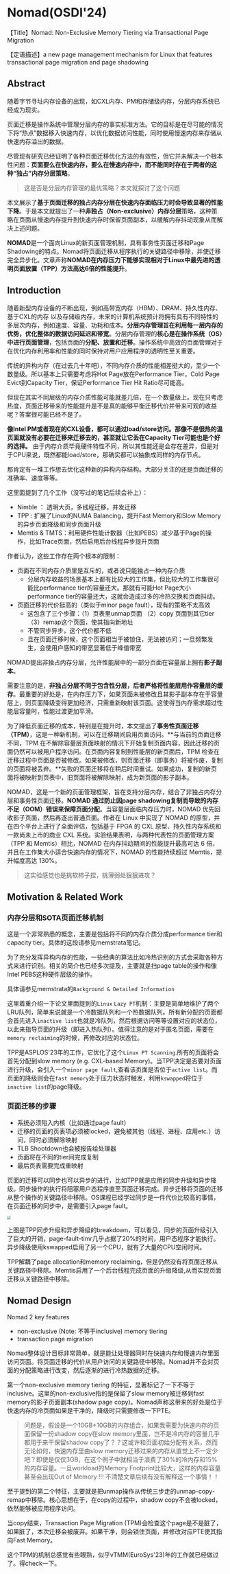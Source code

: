 # Nomad(OSDI'24)

【Title】Nomad: Non-Exclusive Memory Tiering via Transactional Page Migration

【定语描述】a new page management mechanism for Linux that features transactional page migration and page shadowing



## Abstract

随着字节寻址内存设备的出现，如CXL内存、PM和存储级内存，分层内存系统已经成为现实。

页面迁移是操作系统中管理分层内存的事实标准方法。它的目标是在尽可能的情况下将“热点”数据移入快速内存，以优化数据访问性能，同时使用慢速内存来存储从快速内存溢出的数据。

尽管现有研究已经证明了各种页面迁移优化方法的有效性，但它并未解决一个根本性问题：**页面要么在快速内存，要么在慢速内存中，而不能同时存在于两者的这种“独占”内存分层策略**，

> 这是否是分层内存管理的最优策略？本文就探讨了这个问题

本文展示了**基于页面迁移的独占内存分层在快速内存面临压力时会导致显著的性能下降**。于是本文就提出了一种**非独占（Non-exclusive）内存分层**策略，这种策略在页面从慢速内存提升到快速内存时保留页面副本，以缓解内存抖动现象从而解决上述问题。

**NOMAD**是一个面向Linux的新页面管理机制，具有事务性页面迁移和Page Shadowing的特点。Nomad将页面迁移从程序执行的关键路径中移除，并使迁移完全异步化。文章声称**NOMAD在内存压力下能够实现相对于Linux中最先进的透明页面放置（TPP）方法高达6倍的性能提升**。



## Introduction

随着新型内存设备的不断出现，例如高带宽内存（HBM）、DRAM、持久性内存、基于CXL的内存 以及存储级内存，未来的计算机系统预计将拥有具有不同特性的多层次内存，例如速度、容量、功耗和成本。**分层内存管理旨在利用每一层内存的优势，优化整体的数据访问延迟和带宽**。分层内存管理的**核心是在操作系统（OS）中进行页面管理**，包括页面的**分配、放置和迁移**。操作系统中高效的页面管理对于在优化内存利用率和性能的同时保持对用户应用程序的透明性至关重要。

传统的异构内存（在过去几十年吧），不同内存介质的性能相差挺大的，至少一个数量级。所以基本上只需要考虑将Hot Page放在Performance Tier，Cold Page Evict到Capacity Tier，保证Performance Tier Hit Ratio尽可能高。

但现在其实不同层级的内存介质性能可能就差几倍，在一个数量级上。现在只考虑热度，页面迁移带来的性能提升是不是真的能够平衡迁移代价并带来可观的收益呢？答案很可能已经不是了。

**像Intel PM或者现在的CXL设备，都可以通过load/store访问。那像不是很热的温页面就没有必要在迁移来迁移去的，甚至就让它丢在Capacity Tier可能也是个好的选择。** 由于内存介质毕竟硬件特性不同，所以其性能还是会存在差异，但是对于CPU来说，既然都能load/store，那确实都可以抽象成同样的内存节点。

那肯定有一堆工作想去优化这种新的异构内存结构。大部分关注的还是页面迁移的准确率、速度等等。

这里面提到了几个工作（没写过的笔记后续会补上）：

* Nimble ： 透明大页，多线程迁移，并发迁移
* TPP : 扩展了Linux的NUMA Balancing，提升Fast Memory和Slow Memory的异步页面降级和同步页面升级
* Memtis  & TMTS：利用硬件性能计数器（比如PEBS）减少基于Page的操作，比如Trace页面，然后启用后台线程异步提升页面

作者认为，这些工作存在两个根本的限制：

* 页面在不同内存介质里是互斥的，或者说只能独占一种内存介质
  * 分层内存收益的场景基本上都有比较大的工作集，但比较大的工作集很可能比performance tier的容量还大。那就有可能Hot Page大小performance tier的容量还大，这就会造成过多的冷热交换和页面抖动。
* 页面迁移的代价挺高的（类似于minor page fault），现有的策略不太高效
  * 这包含了三个步骤：（1）页表里unmap页面  （2）copy 页面到其它tier （3）remap这个页面，使其指向新地址
  * 不管同步异步，这个代价都不低
  * 且在页面迁移时候，这个页面相当于被锁住，无法被访问；一旦频繁发生，会使用户感知的带宽显著低于峰值带宽



NOMAD提出非独占内存分层，允许性能层中的一部分页面在容量层上拥有**影子副本**。

需要注意的是，**非独占分层不同于包含性分层，后者严格将性能层用作容量层的缓存**。最重要的好处是，在内存压力下，如果页面未被修改且其影子副本存在于容量层上，则页面降级变得更加经济，只需重新映射该页面。这使得当内存需求超过性能层容量时，性能过渡更加平滑。

为了降低页面迁移的成本，特别是在提升时，本文提出了**事务性页面迁移（TPM）**，这是一种新机制，可以在迁移期间启用页面访问。**与当前的页面迁移不同，TPM 在不解除容量层页面映射的情况下开始复制页面内容，因此迁移的页面仍然可以被用户程序访问。在页面内容复制到性能层的新页面后，TPM 检查在迁移过程中页面是否被修改。如果被修改，则页面迁移（即事务）将被作废，复制的页面将被丢弃。**失败的页面迁移将在稍后时间重试。如果成功，复制的新页面将被映射到页表中，旧页面将被解除映射，成为新页面的影子副本。





NOMAD，这是一个新的页面管理框架，旨在支持分层内存，结合了非独占内存分层和事务性页面迁移。**NOMAD 通过防止因page shadowing复制而导致的内存不足（OOM）错误来保障页面分配**。当容量层面临内存压力时，NOMAD 优先回收影子页面，然后再逐出普通页面。作者在 Linux 中实现了 NOMAD 的原型，并在四个平台上进行了全面评估，包括基于 FPGA 的 CXL 原型、持久性内存系统和一款尚未上市的商业 CXL 系统。实验结果表明，与两种代表性的页面管理方案（TPP 和 Memtis）相比，NOMAD 在内存抖动期间的性能提升最高可达 6 倍，并且在工作集大小适合快速内存的情况下，NOMAD 的性能持续超过 Memtis，提升幅度高达 130%。

> 这实验感觉也是挑软柿子捏，挑薄弱处狠狠进攻？



## Motivation & Related Work



### 内存分层和SOTA页面迁移机制

这是一个非常熟悉的概念，主要是包括将不同的内存介质分成performance tier和capacity tier。具体的这段请参见memstrata笔记。

为了充分发挥异构内存的性能，一些经典的算法比如冷热识别的方式会采取各种方式来进行识别。相关的简介也已经多次提及，主要就是扫page table的操作和像Intel PEBS这种硬件层级的操作。

具体请参见memstrata的`Background & Detailed Information`

这里着重介绍一下论文里面提到的`Linux` `Lazy PT`机制：主要是简单地维护了两个LRU队列，简单来说就是一个冷数据队列和一个热数据队列。所有新分配的页面都会首先进入`inactive list`也就是冷队列，然后根据访问等等设置对应的状态位，以此来指导页面的升级（即进入热队列）。值得注意的是对于匿名页面，需要在`memory reclaiming`的时候，再修改对应的状态位。

TPP是ASPLOS'23年的工作，它优化了这个`Linux PT Scanning`.所有的页面将会首先分配到slow memory (e.g. CXL-based Memory)。当TPP决定是否要对页面进行升级，会引入一个`minor page fault`,查看该页面是否位于`active list`。而页面的降级则会在`fast memory`处于压力状态时触发，利用`kswapped`将位于`inactive list`的page降级。



### 页面迁移的步骤

* 系统必须陷入内核（比如通过page fault）
* 迁移的页面的页表项必须被locked，避免被其他（线程、进程、应用etc.）访问，同时必须解除映射
* TLB Shootdown也会被报告给处理器
* 页面将在不同的tier间完成复制
* 最后页表需要完成重映射

页面的迁移可以同步也可以异步的进行，比如TPP就是应用的同步升级和异步降级。同步操作的执行将阻塞用户态程序直至页面迁移完成。异步迁移将页面的迁移从整个操作的关键路径中移除。OS课程已经学过同步是一件代价比较高的事情，在页面迁移的同步中，是需要引入page fault。

<img src=".\nomad_p2.png" style="zoom:50%;" />

上图是TPP同步升级和异步降级的breakdown，可以看见，同步的页面升级引入了巨大的开销，page-fault-timr几乎占据了20%的时间，用户态程序才能执行。异步降级使用kswapped启用了另一个CPU，就有了大量的CPU空闲时间。

TPP解耦了page allocation和memory reclaiming，但是仍然没有将页面迁移从关键路径中移除。Memtis启用了一个后台线程完成页面的升级降级,从而实现页面迁移从关键路径中移除。



## Nomad Design

Nomad 2 key features

* non-exclusive (Note: 不等于inclusive) memory tiering 
* transaction page migration

Nomad整体设计目标非常简单，就是能让处理器同时在快速内存和慢速内存里面访问页面。将页面迁移的代价从用户访问的关键路径中移除。Nomad并不会对页面的分配策略进行改变，然后逐渐的进行冷热数据的迁移。

第一个non-exclusive memory tiering 的特征，显著标记了一下不等于inclusive。这里的non-exclusive指的是保留了slow memory被迁移到fast memory的影子页面副本(shadow page copy)。Nomad声称这带来的好处是位于快速内存的冷页面如果是干净的，降级时只需要修改一下PTE。

> 问题是，假设是一个10GB+10GB的内存组合，如果我需要为快速内存的页面保留一份shadow copy在slow memory里面，岂不是冷内存的容量几乎都用于来干保留shadow copy了？？这或许和页面初始分配有关系，然而无论如何，快速内存里由slow memory迁移过来的内存从直觉上不一定少吧？即使是仅仅3GB，在这个例子中就相当于浪费了30%的冷内存和15%的内存容量。一旦workload的Memory Footprint比较大，这样的内存容量甚至会出现Out of Memory !!! 不清楚文章后续有没有解释这一个事情！！



至于提到的第二个特征，主要就是把unmap操作从传统三步走的unmap-copy-remap中移除。核心思想在于，在copy的过程中，shadow copy不会被locked，依然能够被应用程序访问。

当copy结束，Transaction Page Migration (TPM)会检查这个page是不是脏了，如果脏了，本次迁移会被废弃。如果干净，则会锁住页面，并修改对应PTE使其指向Fast Memory。

这个TPM的机制总感觉有些眼熟，似乎vTMM(EuroSys'23)年的工作就已经做过了。得check一下。





